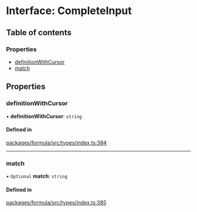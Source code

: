 # Interface: CompleteInput

## Table of contents

### Properties

- [definitionWithCursor](CompleteInput.md#definitionwithcursor)
- [match](CompleteInput.md#match)

## Properties

### <a id="definitionwithcursor" name="definitionwithcursor"></a> definitionWithCursor

• **definitionWithCursor**: `string`

#### Defined in

[packages/formula/src/types/index.ts:384](https://github.com/mashcard/mashcard/blob/main/packages/formula/src/types/index.ts#L384)

---

### <a id="match" name="match"></a> match

• `Optional` **match**: `string`

#### Defined in

[packages/formula/src/types/index.ts:385](https://github.com/mashcard/mashcard/blob/main/packages/formula/src/types/index.ts#L385)
